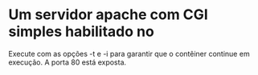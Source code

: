 # Um servidor apache com CGI simples habilitado no 

Execute com as opções -t e -i para garantir que o contêiner continue em execução. A porta 80 está exposta.

